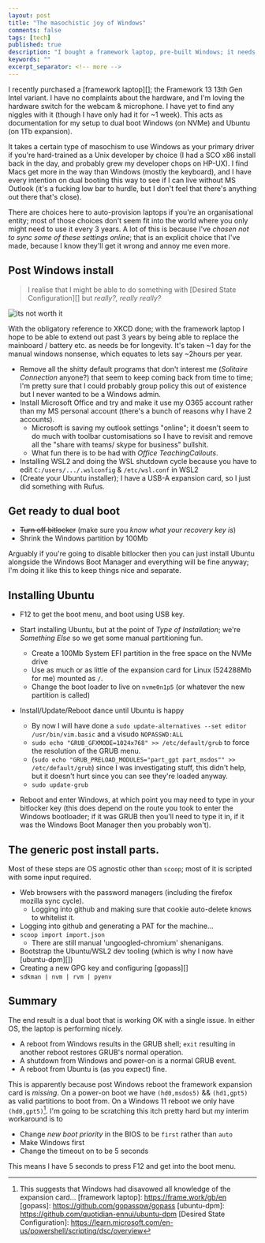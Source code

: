 ```yaml
---
layout: post
title: "The masochistic joy of Windows"
comments: false
tags: [tech]
published: true
description: "I bought a framework laptop, pre-built Windows; it needs stickers now."
keywords: ""
excerpt_separator: <!-- more -->
---
```


I recently purchased a [framework laptop][]; the Framework 13 13th Gen Intel variant. I have no complaints about the hardware, and I'm loving the hardware switch for the webcam & microphone. I have yet to find any niggles with it (though I have only had it for ~1 week). This acts as documentation for my setup to dual boot Windows (on NVMe) and Ubuntu (on 1Tb expansion).

<!-- more -->

It takes a certain type of masochism to use Windows as your primary driver if you're hard-trained as a Unix developer by choice (I had a SCO x86 install back in the day, and probably grew my developer chops on HP-UX). I find Macs get more in the way than Windows (mostly the keyboard), and I have every intention on dual booting this way to see if I can live without MS Outlook (it's a fucking low bar to hurdle, but I don't feel that there's anything out there that's close).

There are choices here to auto-provision laptops if you're an organisational entity; most of those choices don't seem fit into the world where you only might need to use it every 3 years. A lot of this is because I've _chosen not to sync some of these settings online_; that is an explicit choice that I've made, because I know they'll get it wrong and annoy me even more.

## Post Windows install

> I realise that I might be able to do something with [Desired State Configuration][] but _really?, really really?_

![its not worth it](https://imgs.xkcd.com/comics/is_it_worth_the_time.png)

With the obligatory reference to XKCD done; with the framework laptop I hope to be able to extend out past 3 years by being able to replace the mainboard / battery etc. as needs be for longevity. It's taken ~1 day for the manual windows nonsense, which equates to lets say ~2hours per year.

- Remove all the shitty default programs that don't interest me (_Solitaire Connection_ anyone?) that seem to keep coming back from time to time; I'm pretty sure that I could probably group policy this out of existence but I never wanted to be a Windows admin.
- Install Microsoft Office and try and make it use my O365 account rather than my MS personal account (there's a bunch of reasons why I have 2 accounts).
  - Microsoft is saving my outlook settings "online"; it doesn't seem to do much with toolbar customisations so I have to revisit and remove all the "share with teams/ skype for business" bullshit.
  - What fun there is to be had with _Office TeachingCallouts_.
- Installing WSL2 and doing the WSL shutdown cycle because you have to edit `C:/users/.../.wslconfig` & `/etc/wsl.conf` in WSL2
- (Create your Ubuntu installer); I have a USB-A expansion card, so I just did something with Rufus.

## Get ready to dual boot

- ~~Turn off bitlocker~~ (make sure you _know what your recovery key is_)
- Shrink the Windows partition by 100Mb

Arguably if you're going to disable bitlocker then you can just install Ubuntu alongside the Windows Boot Manager and everything will be fine anyway; I'm doing it like this to keep things nice and separate.

## Installing Ubuntu

- F12 to get the boot menu, and boot using USB key.
- Start installing Ubuntu, but at the point of _Type of Installation_; we're _Something Else_ so we get some manual partitioning fun.
  - Create a 100Mb System EFI partition in the free space on the NVMe drive
  - Use as much or as little of the expansion card for Linux (524288Mb for me) mounted as `/`.
  - Change the boot loader to live on `nvme0n1p5` (or whatever the new partition is called)
- Install/Update/Reboot dance until Ubuntu is happy
  - By now I will have done a `sudo update-alternatives --set editor /usr/bin/vim.basic` and a visudo `NOPASSWD:ALL`
  - `sudo echo "GRUB_GFXMODE=1024x768" >> /etc/default/grub` to force the resolution of the GRUB menu.
  - (`sudo echo "GRUB_PRELOAD_MODULES="part_gpt part_msdos"" >> /etc/default/grub`) since I was investigating stuff, this didn't help, but it doesn't hurt since you can see they're loaded anyway.
  - `sudo update-grub`

- Reboot and enter Windows, at which point you may need to type in your bitlocker key (this does depend on the route you took to enter the Windows bootloader; if it was GRUB then you'll need to type it in, if it was the Windows Boot Manager then you probably won't).

## The generic post install parts.

Most of these steps are OS agnostic other than `scoop`; most of it is scripted with some input required.

- Web browsers with the password managers (including the firefox mozilla sync cycle).
  - Logging into github and making sure that cookie auto-delete knows to whitelist it.
- Logging into github and generating a PAT for the machine...
- `scoop import import.json`
  - There are still manual 'ungoogled-chromium' shenanigans.
- Bootstrap the Ubuntu/WSL2 dev tooling (which is why I now have [ubuntu-dpm][])
- Creating a new GPG key and configuring [gopass][]
- `sdkman | nvm | rvm | pyenv`

## Summary

The end result is a dual boot that is working OK with a single issue. In either OS, the laptop is performing nicely.

- A reboot from Windows results in the GRUB shell; `exit` resulting in another reboot restores GRUB's normal operation.
- A shutdown from Windows and power-on is a normal GRUB event.
- A reboot from Ubuntu is (as you expect) fine.

This is apparently because post Windows reboot the framework expansion card is _missing_. On a power-on boot we have `(hd0,msdos5)` && `(hd1,gpt5)` as valid partitions to boot from. On a Windows 11 reboot we only have `(hd0,gpt5)`[^1]. I'm going to be scratching this itch pretty hard but my interim workaround is to

- Change _new boot priority_ in the BIOS to be `first` rather than `auto`
- Make Windows first
- Change the timeout on to be 5 seconds

This means I have 5 seconds to press F12 and get into the boot menu.


[^1]: This suggests that Windows had disavowed all knowledge of the expansion card...
[framework laptop]: https://frame.work/gb/en
[gopass]: https://github.com/gopasspw/gopass
[ubuntu-dpm]: https://github.com/quotidian-ennui/ubuntu-dpm
[Desired State Configuration]: https://learn.microsoft.com/en-us/powershell/scripting/dsc/overview
